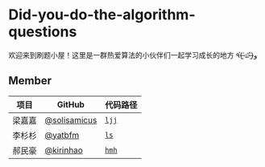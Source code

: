 # Did-you-do-the-algorithm-questions

欢迎来到刷题小屋！这里是一群热爱算法的小伙伴们一起学习成长的地方 ٩(˃̶͈̀௰˂̶͈́)و

## Member

| 项目   | GitHub                                         | 代码路径               |
| ------ | ---------------------------------------------- | ---------------------- |
| 梁嘉嘉 | [@solisamicus](https://github.com/solisamicus) | [`ljj`](ljj/README.md) |
| 李杉杉 | [@yatbfm](https://github.com/yatbfm) | [`ls`](ls/README.md) |
| 郝民豪 | [@kirinhao](https://github.com/kirinhao) | [`hmh`](hmh/README.md) |

